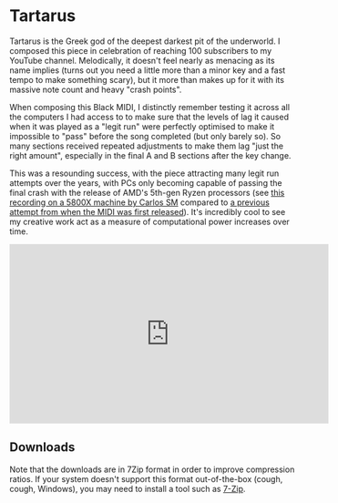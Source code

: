 # Tartarus

Tartarus is the Greek god of the deepest darkest pit of the underworld. I composed this piece in celebration of reaching 100 subscribers to my YouTube channel. Melodically, it doesn't feel nearly as menacing as its name implies (turns out you need a little more than a minor key and a fast tempo to make something scary), but it more than makes up for it with its massive note count and heavy "crash points".

When composing this Black MIDI, I distinctly remember testing it across all the computers I had access to to make sure that the levels of lag it caused when it was played as a "legit run" were perfectly optimised to make it impossible to "pass" before the song completed (but only barely so). So many sections received repeated adjustments to make them lag "just the right amount", especially in the final A and B sections after the key change.

This was a resounding success, with the piece attracting many legit run attempts over the years, with PCs only becoming capable of passing the final crash with the release of AMD's 5th-gen Ryzen processors (see [this recording on a 5800X machine by Carlos SM](https://youtu.be/NYw2cEDn-Nw) compared to [a previous attempt from when the MIDI was first released](https://youtu.be/loo9foEEC90)). It's incredibly cool to see my creative work act as a measure of computational power increases over time.

<iframe width="560" height="315" src="https://www.youtube.com/embed/u3QCN1qqfIo?si=isG3DJvM8PfKJeIk" title="YouTube video player" frameborder="0" allow="accelerometer; autoplay; clipboard-write; encrypted-media; gyroscope; picture-in-picture; web-share" referrerpolicy="strict-origin-when-cross-origin" allowfullscreen></iframe>

## Downloads

Note that the downloads are in 7Zip format in order to improve compression ratios. If your system doesn't support this format out-of-the-box (cough, cough, Windows), you may need to install a tool such as [7-Zip](https://www.7-zip.org/).
